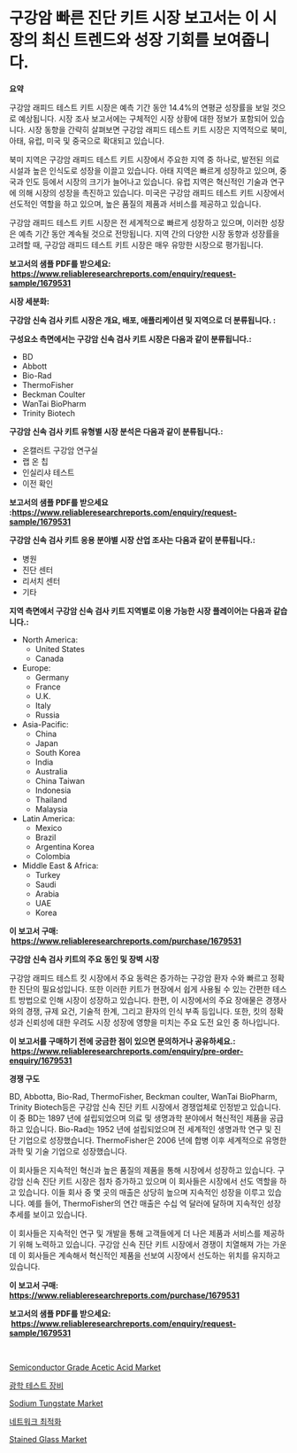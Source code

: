 <p><h1>구강암 빠른 진단 키트 시장 보고서는 이 시장의 최신 트렌드와 성장 기회를 보여줍니다.</h1></p><p><strong>요약</strong></p>
<p><p>구강암 래피드 테스트 키트 시장은 예측 기간 동안 14.4%의 연평균 성장률을 보일 것으로 예상됩니다. 시장 조사 보고서에는 구체적인 시장 상황에 대한 정보가 포함되어 있습니다. 시장 동향을 간략히 살펴보면 구강암 래피드 테스트 키트 시장은 지역적으로 북미, 아태, 유럽, 미국 및 중국으로 확대되고 있습니다. </p><p>북미 지역은 구강암 래피드 테스트 키트 시장에서 주요한 지역 중 하나로, 발전된 의료 시설과 높은 인식도로 성장을 이끌고 있습니다. 아태 지역은 빠르게 성장하고 있으며, 중국과 인도 등에서 시장의 크기가 늘어나고 있습니다. 유럽 지역은 혁신적인 기술과 연구에 의해 시장의 성장을 촉진하고 있습니다. 미국은 구강암 래피드 테스트 키트 시장에서 선도적인 역할을 하고 있으며, 높은 품질의 제품과 서비스를 제공하고 있습니다.</p><p>구강암 래피드 테스트 키트 시장은 전 세계적으로 빠르게 성장하고 있으며, 이러한 성장은 예측 기간 동안 계속될 것으로 전망됩니다. 지역 간의 다양한 시장 동향과 성장률을 고려할 때, 구강암 래피드 테스트 키트 시장은 매우 유망한 시장으로 평가됩니다.</p></p>
<p><strong>보고서의 샘플 PDF를 받으세요: &nbsp;<a href="https://www.reliableresearchreports.com/enquiry/request-sample/1679531">https://www.reliableresearchreports.com/enquiry/request-sample/1679531</a></strong></p>
<p><strong>시장 세분화:</strong></p>
<p><strong> 구강암 신속 검사 키트 시장은 개요, 배포, 애플리케이션 및 지역으로 더 분류됩니다. :</strong></p>
<p><strong>구성요소 측면에서는 구강암 신속 검사 키트 시장은 다음과 같이 분류됩니다.:</strong></p>
<p><ul><li>BD</li><li>Abbott</li><li>Bio-Rad</li><li>ThermoFisher</li><li>Beckman Coulter</li><li>WanTai BioPharm</li><li>Trinity Biotech</li></ul></p>
<p><strong> 구강암 신속 검사 키트 유형별 시장 분석은 다음과 같이 분류됩니다.:</strong></p>
<p><ul><li>온캘러트 구강암 연구실</li><li>랩 온 칩</li><li>인실리샤 테스트</li><li>이전 확인</li></ul></p>
<p><strong>보고서의 샘플 PDF를 받으세요 :<a href="https://www.reliableresearchreports.com/enquiry/request-sample/1679531">https://www.reliableresearchreports.com/enquiry/request-sample/1679531</a></strong></p>
<p><strong> 구강암 신속 검사 키트 응용 분야별 시장 산업 조사는 다음과 같이 분류됩니다.:</strong></p>
<p><ul><li>병원</li><li>진단 센터</li><li>리서치 센터</li><li>기타</li></ul></p>
<p><strong>지역 측면에서 구강암 신속 검사 키트 지역별로 이용 가능한 시장 플레이어는 다음과 같습니다.:</strong></p>
<p><ul>
    <li>
        North America:
        <ul>
            <li>United States</li>
            <li>Canada</li>
        </ul>
    </li>
    <li>
        Europe:
        <ul>
            <li>Germany</li>
            <li>France</li>
            <li>U.K.</li>
            <li>Italy</li>
            <li>Russia</li>
        </ul>
    </li>
    <li>
        Asia-Pacific:
        <ul>
            <li>China</li>
            <li>Japan</li>
            <li>South Korea</li>
            <li>India</li>
            <li>Australia</li>
            <li>China Taiwan</li>
            <li>Indonesia</li>
            <li>Thailand</li>
            <li>Malaysia</li>
        </ul>
    </li>
    <li>
        Latin America:
        <ul>
            <li>Mexico</li>
            <li>Brazil</li>
            <li>Argentina Korea</li>
            <li>Colombia</li>
        </ul>
    </li>
    <li>
        Middle East & Africa:
        <ul>
            <li>Turkey</li>
            <li>Saudi</li>
            <li>Arabia</li>
            <li>UAE</li>
            <li>Korea</li>
        </ul>
    </li>
    </ul></p>
<p><strong>이 보고서 구매: &nbsp;<a href="https://www.reliableresearchreports.com/purchase/1679531">https://www.reliableresearchreports.com/purchase/1679531</a></strong></p>
<p><strong>구강암 신속 검사 키트의 주요 동인 및 장벽 시장</strong></p>
<p><p>구강암 래피드 테스트 킷 시장에서 주요 동력은 증가하는 구강암 환자 수와 빠르고 정확한 진단의 필요성입니다. 또한 이러한 키트가 현장에서 쉽게 사용될 수 있는 간편한 테스트 방법으로 인해 시장이 성장하고 있습니다. 한편, 이 시장에서의 주요 장애물은 경쟁사와의 경쟁, 규제 요건, 기술적 한계, 그리고 환자의 인식 부족 등입니다. 또한, 킷의 정확성과 신뢰성에 대한 우려도 시장 성장에 영향을 미치는 주요 도전 요인 중 하나입니다.</p></p>
<p><strong>이 보고서를 구매하기 전에 궁금한 점이 있으면 문의하거나 공유하세요.: &nbsp;<a href="https://www.reliableresearchreports.com/enquiry/pre-order-enquiry/1679531">https://www.reliableresearchreports.com/enquiry/pre-order-enquiry/1679531</a></strong></p>
<p><strong>경쟁 구도</strong></p>
<p><p>BD, Abbotta, Bio-Rad, ThermoFisher, Beckman coulter, WanTai BioPharm, Trinity Biotech등은 구강암 신속 진단 키트 시장에서 경쟁업체로 인정받고 있습니다. 이 중 BD는 1897 년에 설립되었으며 의료 및 생명과학 분야에서 혁신적인 제품을 공급하고 있습니다. Bio-Rad는 1952 년에 설립되었으며 전 세계적인 생명과학 연구 및 진단 기업으로 성장했습니다. ThermoFisher은 2006 년에 합병 이후 세계적으로 유명한 과학 및 기술 기업으로 성장했습니다.</p><p>이 회사들은 지속적인 혁신과 높은 품질의 제품을 통해 시장에서 성장하고 있습니다. 구강암 신속 진단 키트 시장은 점차 증가하고 있으며 이 회사들은 시장에서 선도 역할을 하고 있습니다. 이들 회사 중 몇 곳의 매출은 상당히 높으며 지속적인 성장을 이루고 있습니다. 예를 들어, ThermoFisher의 연간 매출은 수십 억 달러에 달하며 지속적인 성장 추세를 보이고 있습니다.</p><p>이 회사들은 지속적인 연구 및 개발을 통해 고객들에게 더 나은 제품과 서비스를 제공하기 위해 노력하고 있습니다. 구강암 신속 진단 키트 시장에서 경쟁이 치열해져 가는 가운데 이 회사들은 계속해서 혁신적인 제품을 선보여 시장에서 선도하는 위치를 유지하고 있습니다.</p></p>
<p><strong>이 보고서 구매: &nbsp; <a href="https://www.reliableresearchreports.com/purchase/1679531">https://www.reliableresearchreports.com/purchase/1679531</a></strong></p>
<p><strong>보고서의 샘플 PDF를 받으세요: &nbsp;<a href="https://www.reliableresearchreports.com/enquiry/request-sample/1679531">https://www.reliableresearchreports.com/enquiry/request-sample/1679531</a></strong><strong></strong></p>
<p>&nbsp;</p>
<p><p><a href="https://summer-dogwood-3e9.notion.site/Semiconductor-Grade-Acetic-Acid-Market-Size-Focuses-on-Market-Dynamics-In-Depth-Analysis-and-Future-79b8a436d293455681d33eae3f564c4d">Semiconductor Grade Acetic Acid Market</a></p><p><a href="https://github.com/bunxhcci35271755/Market-Research-Report-List-1/blob/main/1943547191310.md">광학 테스트 장비</a></p><p><a href="https://github.com/Chiragrp22/Market-Research-Report-List-3/blob/main/sodium-tungstate-market.md">Sodium Tungstate Market</a></p><p><a href="https://github.com/fredrickeglers/Market-Research-Report-List-1/blob/main/5730892191311.md">네트워크 최적화</a></p><p><a href="https://github.com/derrinmiltonellis35gcl/Market-Research-Report-List-1/blob/main/stained-glass-market.md">Stained Glass Market</a></p></p>